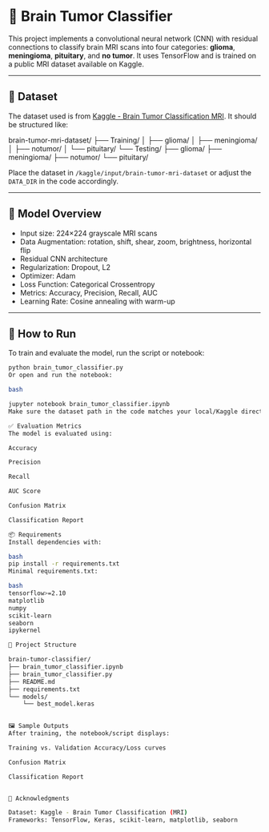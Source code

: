 # 🧠 Brain Tumor Classifier

This project implements a convolutional neural network (CNN) with residual connections to classify brain MRI scans into four categories: **glioma**, **meningioma**, **pituitary**, and **no tumor**. It uses TensorFlow and is trained on a public MRI dataset available on Kaggle.

---

## 📁 Dataset

The dataset used is from [Kaggle - Brain Tumor Classification MRI](https://www.kaggle.com/datasets/sartajbhuvaji/brain-tumor-classification-mri). It should be structured like:

brain-tumor-mri-dataset/
├── Training/
│ ├── glioma/
│ ├── meningioma/
│ ├── notumor/
│ └── pituitary/
└── Testing/
├── glioma/
├── meningioma/
├── notumor/
└── pituitary/


Place the dataset in `/kaggle/input/brain-tumor-mri-dataset` or adjust the `DATA_DIR` in the code accordingly.

---

## 🧠 Model Overview

- Input size: 224×224 grayscale MRI scans
- Data Augmentation: rotation, shift, shear, zoom, brightness, horizontal flip
- Residual CNN architecture
- Regularization: Dropout, L2
- Optimizer: Adam
- Loss Function: Categorical Crossentropy
- Metrics: Accuracy, Precision, Recall, AUC
- Learning Rate: Cosine annealing with warm-up

---

## 🚀 How to Run

To train and evaluate the model, run the script or notebook:

```bash
python brain_tumor_classifier.py
Or open and run the notebook:

bash

jupyter notebook brain_tumor_classifier.ipynb
Make sure the dataset path in the code matches your local/Kaggle directory.

✅ Evaluation Metrics
The model is evaluated using:

Accuracy

Precision

Recall

AUC Score

Confusion Matrix

Classification Report

📦 Requirements
Install dependencies with:

bash
pip install -r requirements.txt
Minimal requirements.txt:

bash
tensorflow>=2.10
matplotlib
numpy
scikit-learn
seaborn
ipykernel

📁 Project Structure

brain-tumor-classifier/
├── brain_tumor_classifier.ipynb      
├── brain_tumor_classifier.py         
├── README.md
├── requirements.txt
└── models/
    └── best_model.keras    

           
🖼️ Sample Outputs
After training, the notebook/script displays:

Training vs. Validation Accuracy/Loss curves

Confusion Matrix

Classification Report


🤝 Acknowledgments

Dataset: Kaggle - Brain Tumor Classification (MRI)
Frameworks: TensorFlow, Keras, scikit-learn, matplotlib, seaborn


